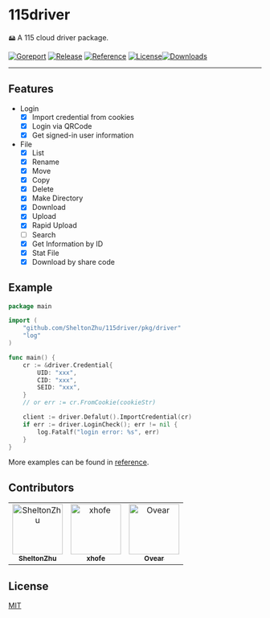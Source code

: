 # 115driver

🖴 A 115 cloud driver package.

[![Goreport](https://goreportcard.com/badge/github.com/SheltonZhu/115driver)](https://goreportcard.com/report/github.com/SheltonZhu/115driver) [![Release](https://img.shields.io/github/release/SheltonZhu/115driver)](https://github.com/SheltonZhu/115driver/releases) [![Reference](https://img.shields.io/badge/Go-Reference-red.svg)](https://pkg.go.dev/github.com/SheltonZhu/115driver) [![License](https://img.shields.io/:License-MIT-orange.svg)](https://raw.githubusercontent.com/SheltonZhu/115driver/main/LICENSE)[![Downloads](https://img.shields.io/github/downloads/SheltonZhu/115driver/total?color=%239F7AEA&logo=github)](https://github.com/SheltonZhu/115driver/releases)

---

## Features

* Login
  * [X] Import credential from cookies
  * [x] Login via QRCode
  * [X] Get signed-in user information
* File
  * [X] List
  * [X] Rename
  * [X] Move
  * [X] Copy
  * [X] Delete
  * [X] Make Directory
  * [X] Download
  * [X] Upload
  * [X] Rapid Upload
  * [ ] Search
  * [X] Get Information by ID
  * [X] Stat File
  * [x] Download by share code

## Example

```go
package main

import (
    "github.com/SheltonZhu/115driver/pkg/driver"
    "log"
)

func main() {
    cr := &driver.Credential{
        UID: "xxx",
        CID: "xxx",
        SEID: "xxx",
    }
    // or err := cr.FromCookie(cookieStr)

    client := driver.Defalut().ImportCredential(cr)
    if err := driver.LoginCheck(); err != nil {
        log.Fatalf("login error: %s", err)
    }
}

```

More examples can be found in [reference](https://pkg.go.dev/github.com/SheltonZhu/115driver).

## Contributors

<!-- readme: contributors -start -->
<table>
<tr>
    <td align="center">
        <a href="https://github.com/SheltonZhu">
            <img src="https://avatars.githubusercontent.com/u/26734784?v=4" width="100;" alt="SheltonZhu"/>
            <br />
            <sub><b>SheltonZhu</b></sub>
        </a>
    </td>
    <td align="center">
        <a href="https://github.com/xhofe">
            <img src="https://avatars.githubusercontent.com/u/36558727?v=4" width="100;" alt="xhofe"/>
            <br />
            <sub><b>xhofe</b></sub>
        </a>
    </td>
    <td align="center">
        <a href="https://github.com/Ovear">
            <img src="https://avatars.githubusercontent.com/u/1362137?v=4" width="100;" alt="Ovear"/>
            <br />
            <sub><b>Ovear</b></sub>
        </a>
    </td></tr>
</table>
<!-- readme: contributors -end -->

## License

[MIT](LICENSE)
